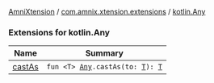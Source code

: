 [AmniXtension](../../index.md) / [com.amnix.xtension.extensions](../index.md) / [kotlin.Any](./index.md)

### Extensions for kotlin.Any

| Name | Summary |
|---|---|
| [castAs](cast-as.md) | `fun <T> `[`Any`](https://kotlinlang.org/api/latest/jvm/stdlib/kotlin/-any/index.html)`.castAs(to: `[`T`](cast-as.md#T)`): `[`T`](cast-as.md#T) |
